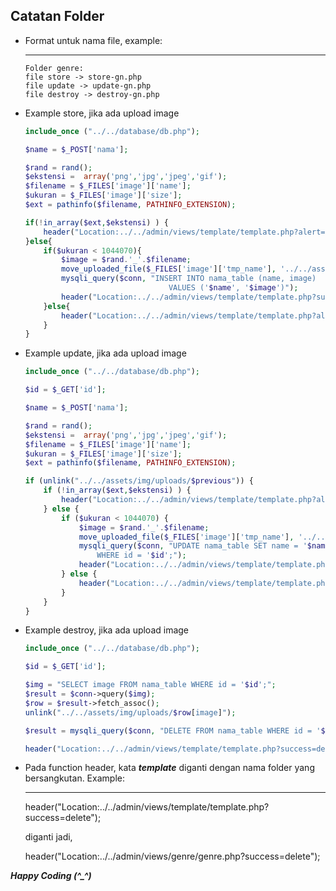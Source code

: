 ## Catatan Folder
  - Format untuk nama file, example: 
    
    ---
        Folder genre: 
        file store -> store-gn.php
        file update -> update-gn.php
        file destroy -> destroy-gn.php

  - Example store, jika ada upload image
    ```php
    include_once ("../../database/db.php");

    $name = $_POST['nama'];

    $rand = rand();
    $ekstensi =  array('png','jpg','jpeg','gif');
    $filename = $_FILES['image']['name'];
    $ukuran = $_FILES['image']['size'];
    $ext = pathinfo($filename, PATHINFO_EXTENSION);
    
    if(!in_array($ext,$ekstensi) ) {
        header("Location:../../admin/views/template/template.php?alert=gagal_ekstensi");
    }else{
        if($ukuran < 1044070){		
            $image = $rand.'_'.$filename;
            move_uploaded_file($_FILES['image']['tmp_name'], '../../assets/img/uploads/'.$rand.'_'.$filename);
            mysqli_query($conn, "INSERT INTO nama_table (name, image) 
                                    VALUES ('$name', '$image')");
            header("Location:../../admin/views/template/template.php?success=create");
        }else{
            header("Location:../../admin/views/template/template.php?alert=gagal_ukuran");
        }
    }
    ```

  - Example update, jika ada upload image
    ```php
    include_once ("../../database/db.php");

    $id = $_GET['id'];

    $name = $_POST['nama'];

    $rand = rand();
    $ekstensi =  array('png','jpg','jpeg','gif');
    $filename = $_FILES['image']['name'];
    $ukuran = $_FILES['image']['size'];
    $ext = pathinfo($filename, PATHINFO_EXTENSION);
    
    if (unlink("../../assets/img/uploads/$previous")) {
        if (!in_array($ext,$ekstensi) ) {
            header("Location:../../admin/views/template/template.php?alert=gagal_ekstensi");
        } else {
            if ($ukuran < 1044070) {		
                $image = $rand.'_'.$filename;
                move_uploaded_file($_FILES['image']['tmp_name'], '../../assets/img/uploads/'.$rand.'_'.$filename);
                mysqli_query($conn, "UPDATE nama_table SET name = '$name', image = '$image'  
                    WHERE id = '$id';");
                header("Location:../../admin/views/template/template.php?success=update");
            } else {
                header("Location:../../admin/views/template/template.php?alert=gagal_ukuran");
            }
        }
    }
    ```

  - Example destroy, jika ada upload image
    ```php
    include_once ("../../database/db.php");

    $id = $_GET['id'];

    $img = "SELECT image FROM nama_table WHERE id = '$id';";
    $result = $conn->query($img);
    $row = $result->fetch_assoc();
    unlink("../../assets/img/uploads/$row[image]");

    $result = mysqli_query($conn, "DELETE FROM nama_table WHERE id = '$id';");

    header("Location:../../admin/views/template/template.php?success=delete");
    ```

  - Pada function header, kata ***template*** diganti dengan nama folder yang bersangkutan. Example:
    
    ---
    header("Location:../../admin/views/template/template.php?success=delete"); 

    diganti jadi, 

    header("Location:../../admin/views/genre/genre.php?success=delete");

***Happy Coding (^_^)***